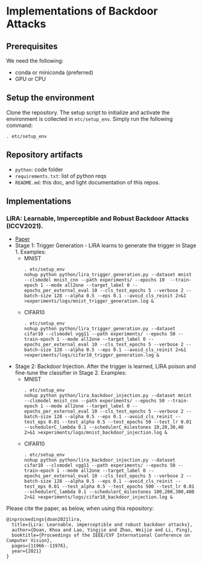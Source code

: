 # Implementations of Backdoor Attacks


## Prerequisites
We need the following:
* conda or miniconda (preferred)
* GPU or CPU

## Setup the environment
Clone the repository. The setup script to initialize and activate the environment is collected in `etc/setup_env`. Simply run the following command:
```
. etc/setup_env
```
## Repository artifacts

* `python`: code folder
* `requirements.txt`: list of python reqs
* `README.md`: this doc, and light documentation of this repos.

## Implementations




### LIRA: Learnable, Imperceptible and Robust Backdoor Attacks (ICCV2021).  
* [Paper](https://openaccess.thecvf.com/content/ICCV2021/html/Doan_LIRA_Learnable_Imperceptible_and_Robust_Backdoor_Attacks_ICCV_2021_paper.html)
* Stage 1: Trigger Generation - LIRA learns to generate the trigger in Stage 1. Examples:
    * MNIST
        ```
        . etc/setup_env
       nohup python python/lira_trigger_generation.py --dataset mnist --clsmodel mnist_cnn --path experiments/ --epochs 10  --train-epoch 1 --mode all2one --target_label 0 --epochs_per_external_eval 10 --cls_test_epochs 5 --verbose 2 --batch-size 128 --alpha 0.5 --eps 0.1 --avoid_cls_reinit 2>&1 >experiments/logs/mnist_trigger_generation.log &
        ```
    * CIFAR10
        ```
        . etc/setup_env
        nohup python python/lira_trigger_generation.py --dataset cifar10 --clsmodel vgg11 --path experiments/ --epochs 50 --train-epoch 1 --mode all2one --target_label 0 --epochs_per_external_eval 10 --cls_test_epochs 5 --verbose 2 --batch-size 128 --alpha 0.5 --eps 0.1 --avoid_cls_reinit 2>&1 >experiments/logs/cifar10_trigger_generation.log &	
        ```
* Stage 2: Backdoor Injection. After the trigger is learned, LIRA poison and fine-tune the classifier in Stage 2. Examples:
    * MNIST
        ```
        . etc/setup_env
        nohup python python/lira_backdoor_injection.py --dataset mnist --clsmodel mnist_cnn --path experiments/ --epochs 50 --train-epoch 1 --mode all2one --target_label 0 --epochs_per_external_eval 10 --cls_test_epochs 5 --verbose 2 --batch-size 128 --alpha 0.5 --eps 0.1 --avoid_cls_reinit --test_eps 0.01 --test_alpha 0.5 --test_epochs 50 --test_lr 0.01 --schedulerC_lambda 0.1 --schedulerC_milestones 10,20,30,40 2>&1 >experiments/logs/mnist_backdoor_injection.log &	
        ```
    * CIFAR10
        ```
        . etc/setup_env
        nohup python python/lira_backdoor_injection.py --dataset cifar10 --clsmodel vgg11 --path experiments/ --epochs 50 --train-epoch 1 --mode all2one --target_label 0 --epochs_per_external_eval 10 --cls_test_epochs 5 --verbose 2 --batch-size 128 --alpha 0.5 --eps 0.1 --avoid_cls_reinit --test_eps 0.01 --test_alpha 0.5 --test_epochs 500 --test_lr 0.01 --schedulerC_lambda 0.1 --schedulerC_milestones 100,200,300,400 2>&1 >experiments/logs/cifar10_backdoor_injection.log &		
        ```
        
Please cite the paper, as below, when using this repository:
```
@inproceedings{doan2021lira,
  title={Lira: Learnable, imperceptible and robust backdoor attacks},
  author={Doan, Khoa and Lao, Yingjie and Zhao, Weijie and Li, Ping},
  booktitle={Proceedings of the IEEE/CVF International Conference on Computer Vision},
  pages={11966--11976},
  year={2021}
}
```
